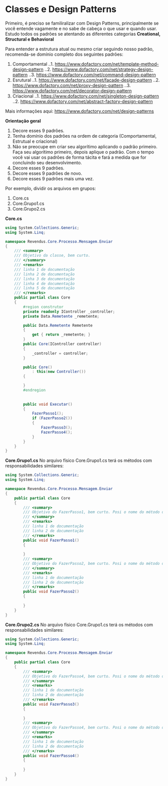 
# Classes e Design Patterns
Primeiro, é preciso se familiralizar com Design Patterns, principalmente se você entende vagamente e no sabe de cabeça o que usar e quando usar. Estudo todos os padrões se atentando as diferentes categorias **Creational, Structural e Behavioral**  

Para entender a estrutura atual ou mesmo criar seguindo nosso padrão, recomenda-se  domínio completo dos seguintes padrões:
1. Comportamental
..1. https://www.dofactory.com/net/template-method-design-pattern 
..2. https://www.dofactory.com/net/strategy-design-pattern
..3. https://www.dofactory.com/net/command-design-pattern
2. Esrutural
..1. https://www.dofactory.com/net/facade-design-pattern 
..2. https://www.dofactory.com/net/proxy-design-pattern
..3. https://www.dofactory.com/net/decorator-design-pattern
3. Criacional
..1. https://www.dofactory.com/net/singleton-design-pattern 
..2. https://www.dofactory.com/net/abstract-factory-design-pattern

Mais informações aqui: https://www.dofactory.com/net/design-patterns

**Orientação geral**
1. Decore esses 9 padrões.
2. Tenha domínio dos padrões na ordem de categoria (Comportamental, Estrutual e criacional)
3. Não se preocupe em criar seu algorítimo aplicando o padrão primeiro. Faça seu algorítimo primeiro, depois aplique o padrão. Com o tempo você vai usar os padrões de forma tácita e fará a medida que for concluindo seu desenvolvimento.
4. Decore esses 9 padrões.
5. Decore esses 9 padrões de novo.
6. Decore esses 9 padrões mais uma vez.


Por exemplo, dividir os arquivos em grupos:
1. Core.cs
2. Core.Grupo1.cs
3. Core.Grupo2.cs

**Core.cs**
```csharp
using System.Collections.Generic;
using System.Linq;

namespace Revendus.Core.Processo.Mensagem.Enviar
{
    /// <summary>
    /// Objetivo da classe, bem curto.
    /// </summary>
    /// <remarks>
    /// linha 1 de documentação
    /// linha 2 de documentação
    /// linha 3 de documentação
    /// linha 4 de documentação
    /// linha 5 de documentação
    /// </remarks>
    public partial class Core
    {
        #region construtor
        private readonly IController _controller;
        private Data.Remetente _remetente;

        public Data.Remetente Remetente
        {
            get { return _remetente; }
        }
        public Core(IController controller)
        {
            _controller = controller;
        }

        public Core()
            : this(new Controller())
        {

        }
        #endregion
      
       
        public void Executar()
        {
            FazerPasso1();
            if (FazerPasso2())
            {
                FazerPasso3();
                FazerPasso4();
            }           
        }
    }
}

```
**Core.Grupo1.cs**
No arquivo físico Core.Grupo1.cs terá os métodos com responsabilidades similares:

```csharp
using System.Collections.Generic;
using System.Linq;

namespace Revendus.Core.Processo.Mensagem.Enviar
{
    public partial class Core
    {
        /// <summary>
        /// Objetivo do FazerPasso1, bem curto. Posi o nome do método deve se explicar sozinho
        /// </summary>
        /// <remarks>
        /// linha 1 de documentação
        /// linha 2 de documentação
        /// </remarks>
        public void FazerPasso1()
        {
                    
        }
        /// <summary>
        /// Objetivo do FazerPasso2, bem curto. Posi o nome do método deve se explicar sozinho
        /// </summary>
        /// <remarks>
        /// linha 1 de documentação
        /// linha 2 de documentação
        /// </remarks>
        public void FazerPasso2()
        {
                    
        }
    }
}
```

**Core.Grupo2.cs**
No arquivo físico Core.Grupo1.cs terá os métodos com responsabilidades similares:

```csharp
using System.Collections.Generic;
using System.Linq;

namespace Revendus.Core.Processo.Mensagem.Enviar
{
    public partial class Core
    {
        /// <summary>
        /// Objetivo do FazerPasso4, bem curto. Posi o nome do método deve se explicar sozinho
        /// </summary>
        /// <remarks>
        /// linha 1 de documentação
        /// linha 2 de documentação
        /// </remarks>
        public void FazerPasso3()
        {
                    
        }
        /// <summary>
        /// Objetivo do FazerPasso4, bem curto. Posi o nome do método deve se explicar sozinho
        /// </summary>
        /// <remarks>
        /// linha 1 de documentação
        /// linha 2 de documentação
        /// </remarks>
        public void FazerPasso4()
        {
                    
        }
    }
}
